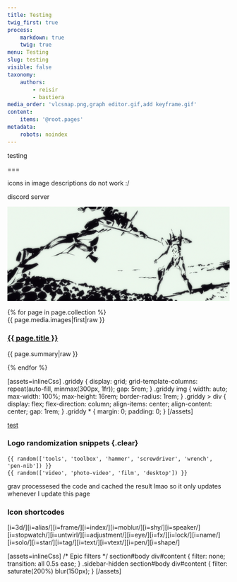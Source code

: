 ```yaml
---
title: Testing
twig_first: true
process:
    markdown: true
    twig: true
menu: Testing
slug: testing
visible: false
taxonomy:
    authors:
        - reisir
        - bastiera
media_order: 'vlcsnap.png,graph editor.gif,add keyframe.gif'
content:
    items: '@root.pages'
metadata:
    robots: noindex
---
```


testing

===

icons in image descriptions do not work :/

discord server

![[i=untwirl]](vlcsnap.png "vlcsnap")

<div class="griddy">
{% for page in page.collection %}
    <div>
		{{ page.media.images|first|raw }}
        <h3><a href="{{ page.url }}">{{ page.title }}</a></h3>
        <p>{{ page.summary|raw }}</p>
    </div>
{% endfor %}
</div>

[assets=inlineCss]
.griddy {
    display: grid;
    grid-template-columns: repeat(auto-fill, minmax(300px, 1fr));
    gap: 5rem;
}
.griddy img {
    width: auto;
    max-width: 100%;
    max-height: 16rem;
    border-radius: 1rem;
}
.griddy > div {
    display: flex;
    flex-direction: column;
    align-items: center;
    align-content: center;
    gap: 1rem;
}
.griddy * {
    margin: 0;
    padding: 0;
}
[/assets]

[test](/vegas/troubleshooting)

### Logo randomization snippets {.clear}

```twig
{{ random(['tools', 'toolbox', 'hammer', 'screwdriver', 'wrench', 'pen-nib']) }}
{{ random(['video', 'photo-video', 'film', 'desktop']) }}
```

grav processesed the code and cached the result lmao so it only updates whenever I update this page

### Icon shortcodes

[i=3d/][i=alias/][i=frame/][i=index/][i=moblur/][i=shy/][i=speaker/][i=stopwatch/][i=untwirl/][i=adjustment/][i=eye/][i=fx/][i=lock/][i=name/][i=solo/][i=star/][i=tag/][i=text/][i=vtext/][i=pen/][i=shape/]

[assets=inlineCss]
/* Epic filters */
section#body div#content {
    filter: none;
    transition: all 0.5s ease;
}
.sidebar-hidden section#body div#content {
    filter: saturate(200%) blur(150px);
}
[/assets]